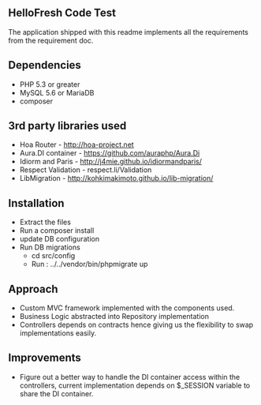 ## HelloFresh Code Test

The application shipped with this readme implements all the requirements from the requirement doc.

## Dependencies

- PHP 5.3 or greater
- MySQL 5.6 or MariaDB
- composer

## 3rd party libraries used

- Hoa Router - http://hoa-project.net
- Aura.DI container - https://github.com/auraphp/Aura.Di
- Idiorm and Paris - http://j4mie.github.io/idiormandparis/
- Respect Validation - respect.li/Validation
- LibMigration - http://kohkimakimoto.github.io/lib-migration/

## Installation

- Extract the files
- Run a composer install
- update DB configuration
- Run DB migrations
    - cd src/config
    - Run : ../../vendor/bin/phpmigrate up


## Approach

- Custom MVC framework implemented with the components used.
- Business Logic abstracted into Repository implementation
- Controllers depends on contracts hence giving us the flexibility to swap implementations easily.

## Improvements

- Figure out a better way to handle the DI container access within the controllers, current implementation depends on
$_SESSION variable to share the DI container.

